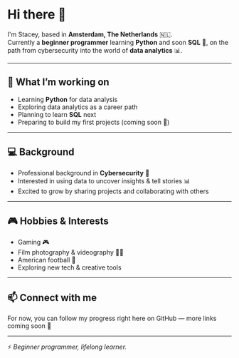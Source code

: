 # Hi there 👋

I'm Stacey, based in **Amsterdam, The Netherlands** 🇳🇱.  
Currently a **beginner programmer** learning **Python** and soon **SQL** 🌱, on the path from cybersecurity into the world of **data analytics** 📊.  

---

## 🌱 What I’m working on
- Learning **Python** for data analysis  
- Exploring data analytics as a career path  
- Planning to learn **SQL** next  
- Preparing to build my first projects (coming soon 🚀)  

---

## 💻 Background
- Professional background in **Cybersecurity** 🔐  
- Interested in using data to uncover insights & tell stories 📊  
- Excited to grow by sharing projects and collaborating with others  

---

## 🎮 Hobbies & Interests
- Gaming 🎮  
- Film photography & videography 📸🎥  
- American football 🏈  
- Exploring new tech & creative tools  

---

## 📫 Connect with me
For now, you can follow my progress right here on GitHub — more links coming soon 🚀

---

⚡ *Beginner programmer, lifelong learner.*
